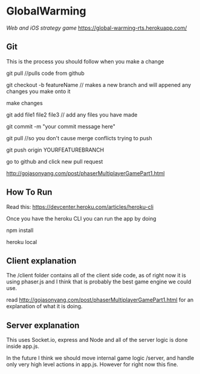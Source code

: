 # GlobalWarming
*Web and iOS strategy game*
https://global-warming-rts.herokuapp.com/
##  Git 
This is the process you should follow when you make a change

git pull //pulls code from github 

git checkout -b featureName // makes a new branch and will appened any changes you make onto it

make changes

git add file1 file2 file3 // add any files you have made

git commit -m "your commit message here"

git pull //so you don't cause merge conflicts trying to push

git push origin YOURFEATUREBRANCH

go to github and click new pull request


http://gojasonyang.com/post/phaserMultiplayerGamePart1.html

## How To Run

Read this: 
https://devcenter.heroku.com/articles/heroku-cli

Once you have the heroku CLI you can run the app by doing

npm install

heroku local


## Client explanation

The /client folder contains all of the client side code, 
as of right now it is using phaser.js and I think that is probably the best game engine we could use.

read http://gojasonyang.com/post/phaserMultiplayerGamePart1.html for an explanation of what it is doing.


## Server explanation

This uses Socket.io, express and Node and all of the server logic is done inside app.js. 

In the future I think we should move internal game logic /server,  and handle only very high level actions in app.js.
However for right now this fine.
